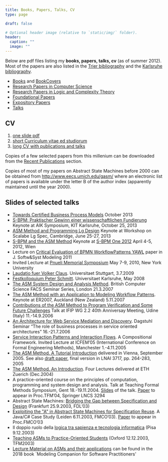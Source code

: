 ```yaml
---
title: Books, Papers, Talks, CV 
type: page

draft: false

# Optional header image (relative to `static/img/` folder).
header:
  caption: ""
  image: ""
---
```

Below are pdf files listing my **books, papers, talks, cv**  (as of summer 2012).
Most of the papers are also listed in the [Trier bibliography](http://www.informatik.uni-trier.de/~ley/db/indices/a-tree/b/B=ouml=rger:Egon.html) and the [Karlsruhe bibliography](http://liinwww.ira.uka.de/bibliography/index.html).

- [Books](/Curriculum/books.pdf) and [BookCovers](/ListOfBooks)
- [Research Papers in Computer Science](/Curriculum/paperscs.pdf)
- [Research Papers in Logic and Complexity Theory](/Curriculum/paperslc.pdf)
- [Foundational Papers](/Curriculum/papersfound.pdf)
- [Expository Papers](/Curriculum/papersexp.pdf)
- [Talks](/Curriculum/talks.pdf)

## CV
1. [one slide pdf](/Curriculum/IntroEB2014.pdf)
2. [short Curriculum vitae ed studiorum](/Curriculum/cv.pdf)
3. [long CV with publications and talks](/Curriculum/cvPubl.pdf)

Copies of a few selected  papers from this millenium can be downloaded from the [Recent Publications](/publication) section.

Copies of most of my papers on Abstract State Machines before 2000 can be obtained from http://www.eecs.umich.edu/gasm/ where an electronic list of papers is available under the letter B of the author index (apparently maintained until the year 2000).

 
## Slides of selected talks

- [Towards Certified Business Process Models](/Talks/SbpmAsmTalk.pdf)  October 2013
- [S-BPM: Praktischer Gewinn einer wissenschaftlichen Fundierung](/Talks/SbpmTalkKh13.pdf) Keynote at AIK Symposium, KIT Karlsruhe, October 25, 2013
- [ASM Method and Programming Lg Design](/Talks/Cambridge13Talk.pdf)  Keynote at Workshop on Scalabe Lg Spec, Cambridge, June 25-27, 2013
- [S-BPM and the ASM Method](/Talks/EventB2Asm.pdf) Keynote at [S-BPM One 2012](http://www.s-bpm-one.org/index.php?id=114&L=0) April 4-5, 2012, Wien
- Lecture on [Critical Evaluation of BPMN WorkflowPatterns YAWL](/Talks/EvalBpmTalk.pdf) paper in J. Softw&Syst Modeling 2011
- Invited Lecture at [Pnueli Memorial Symposium](http://www.cs.nyu.edu/acsys/pnueli/video/Boerger.m4v)  May 7-9, 2010, New York University
- [Laudatio fuer Volker Claus](/Talks/LaudatioVolkerClaus09.pdf). Universitaet Stuttgart, 3.7.2009
- [Festkolloquium Peter Schmitt](/Talks/FestkollPSchmitt08.pdf). Universitaet Karlsruhe, May 2008
- [The ASM System Design and Analysis Method](/Talks/BcsFacs07.pdf). British Computer Science FACS Seminar Series, London 21.3.2007
- [The ASM Method with an Application to Modeling Workflow Patterns](/Talks/ER07Talk.pdf). Keynote at ER2007, Auckland (New Zealand)  5.11.2007
- [Contributions of the ASM Method to Program Verification and Some Future Challenges](/Talks/Udine06Talk.pdf) Talk at IFIP WG 2.2 40th Anniversay  Meeting, Udine (Italy) 11.-14.9.2006
- [An Architecture for Web Service Mediation and Discovery](/Talks/VP_IJBPIMTalk.pdf). Dagstuhl Seminar “The role of business processes in service oriented architectures” 16.-21.7.2006
- [Service Interaction Patterns and Interaction Flows](/Talks/InteractionPatternTalk.pdf). A Compositional Framework. Invited Lecture at ICFEM’05 (International Conference on Formal Engineering Methods), Manchester 1.-4.11.2005
- [The ASM Method. A Tutorial Introduction](/Papers/Methodology/Tutorial05Talk.pdf) delivered in Vienna, September 2005. See also [draft paper](/Papers/Methodology/Tutorial05.pdf), final version in LNAI 3717, pp. 264-283, 2005
- [The ASM Method. An Introduction](http://se.inf.ethz.ch/teaching/ws2004/0239/slides/AsmMethZh04.PDF). Four Lectures delivered at ETH Zuerich (Dec.2004)
- A practice-oriented course on the principles of computation, programming and system design and analysis. Talk at Teaching Formal Methods Symposium, Gent 18.-19.11.2004. [Slides](/Talks/ComPggThy04Talk.pdf) of the talk. [Paper](/Papers/Miscellaneous/ComPggThy04.pdf) to appear in Proc.TFM’04, Springer LNCS 3294
- Abstract State Machines: [Bridging the Gap between Specification and Design](/Talks/AsmMethFdl03.pdf) (Frankfurt 25.9.2003, FDL’03)
- [Exploiting the "A" in Abstract State Machines for Specification Reuse](/Talks/AsmReuseJavaCsharp.ppt). A Java/C# Case Study (Leiden 6.11.2003,  FMCO’03). [Paper](/Papers/CSharp/JavaCsharp.pdf) to appear in Proc.FMCO’03
- Il doppio ruolo della [logica tra sapienza e tecnologia informatica](/Talks/Inf&CiviltaPi03.pdf) (Pisa 9.12.2003)
- [Teaching ASMs to Practice-Oriented Students](/Talks/TeachAsm.pdf) (Oxford 12.12.2003, TFM2003)
- [Lecture Material on ASMs and their applications](https://modelingbook.informatik.uni-ulm.de/teachingmaterial) can be found in the 2018 book `Modeling Companion for Software Practitioners' 

